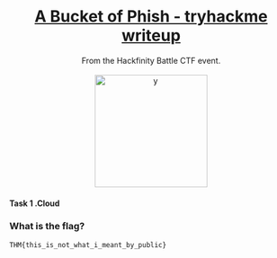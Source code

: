 # <div align="center">[A Bucket of Phish - tryhackme writeup](https://tryhackme.com/room/hfb1abucketofphish)</div>
<div align="center">From the Hackfinity Battle CTF event.</div>
<br>
<div align="center">
<img width="200" height="200" alt="y" src="https://github.com/user-attachments/assets/291aa038-defe-4674-9f97-d5165b60bcca" />
</div>


#### Task 1 .Cloud
### What is the flag?
```
THM{this_is_not_what_i_meant_by_public}
```
